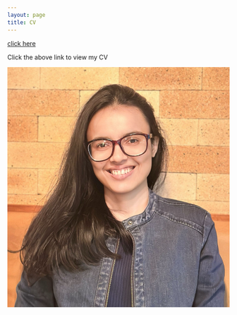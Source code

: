 ```yaml
---
layout: page
title: CV
---
```



[click here](https://maumitabhaumik.github.io/Bhaumik_CV__2023.pdf)

Click the above link to view my CV

![Hyderabad](profile_photo_IMG_1588.jpg)
